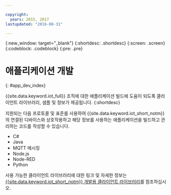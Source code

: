 ```yaml
---

copyright:
  years: 2015, 2017
lastupdated: "2016-08-31"

---
```


{:new_window: target="_blank"}
{:shortdesc: .shortdesc}
{:screen: .screen}
{:codeblock: .codeblock}
{:pre: .pre}

# 애플리케이션 개발
{: #app_dev_index}

{{site.data.keyword.iot_full}} 조직에 대한 애플리케이션 빌드에 도움이 되도록 클라이언트 라이브러리, 샘플 및 정보가 제공됩니다.
{:shortdesc}

지원되는 다음 프로토콜 및 표준를 사용하여 {{site.data.keyword.iot_short_notm}}의 연결된 디바이스와 상호작용하고 해당 정보를 사용하는 애플리케이션을 빌드하고 관리하는 코드를 작성할 수 있습니다. 

- C#
- Java
- MQTT 메시징
- Node.js
- Node-RED
- Python

사용 가능한 클라이언트 라이브러리에 대한 링크 및 자세한 정보는 [{{site.data.keyword.iot_short_notm}} 개발용 클라이언트 라이브러리](../iot_platform_client_lib.html)를 참조하십시오.
